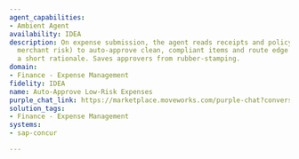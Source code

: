 ```yaml
---
agent_capabilities:
- Ambient Agent
availability: IDEA
description: On expense submission, the agent reads receipts and policy (amount, category,
  merchant risk) to auto-approve clean, compliant items and route edge cases with
  a short rationale. Saves approvers from rubber-stamping.
domain:
- Finance - Expense Management
fidelity: IDEA
name: Auto-Approve Low-Risk Expenses
purple_chat_link: https://marketplace.moveworks.com/purple-chat?conversation=%7B%22messages%22%3A%5B%7B%22role%22%3A%22user%22%2C%22parts%22%3A%5B%7B%22richText%22%3A%22%3Cp%3ENew+expense+submission%3C%2Fp%3E%22%7D%5D%7D%2C%7B%22role%22%3A%22assistant%22%2C%22parts%22%3A%5B%7B%22reasoningSteps%22%3A%5B%7B%22status%22%3A%22success%22%2C%22richText%22%3A%22Processing+2+new+expense+reports+from+%3Cb+xmlns%3D%5C%22http%3A%2F%2Fwww.w3.org%2F1999%2Fxhtml%5C%22%3ESAP+Concur%3C%2Fb%3E.%22%7D%2C%7B%22status%22%3A%22success%22%2C%22richText%22%3A%22%3Cb+xmlns%3D%5C%22http%3A%2F%2Fwww.w3.org%2F1999%2Fxhtml%5C%22%3EReport+1+%28Alex+Chen%29%3C%2Fb%3E%3A+%2445.00+for+%27Office+Supplies%27.+Analyzing+against+T%26amp%3BE+policy...+%3Ci+xmlns%3D%5C%22http%3A%2F%2Fwww.w3.org%2F1999%2Fxhtml%5C%22%3ECompliant.+Auto-approving.%3C%2Fi%3E%22%7D%2C%7B%22status%22%3A%22success%22%2C%22richText%22%3A%22%3Cb+xmlns%3D%5C%22http%3A%2F%2Fwww.w3.org%2F1999%2Fxhtml%5C%22%3EReport+2+%28Julia+Riley%29%3C%2Fb%3E%3A+%24250.00+for+%27Team+Lunch%27.+Analyzing+against+T%26amp%3BE+policy...+%3Ci+xmlns%3D%5C%22http%3A%2F%2Fwww.w3.org%2F1999%2Fxhtml%5C%22%3EException+found.+Routing+for+manual+review.%3C%2Fi%3E%22%7D%5D%7D%2C%7B%22richText%22%3A%22%3Cp+xmlns%3D%5C%22http%3A%2F%2Fwww.w3.org%2F1999%2Fxhtml%5C%22%3EI%27ve+reviewed+2+new+expense+reports.%3C%2Fp%3E%3Cp+xmlns%3D%5C%22http%3A%2F%2Fwww.w3.org%2F1999%2Fxhtml%5C%22%3E%3Cb%3E1.+Alex+Chen+-+%2445.00+%28Auto-Approved%29%3C%2Fb%3E%3C%2Fp%3E%3Cp+xmlns%3D%5C%22http%3A%2F%2Fwww.w3.org%2F1999%2Fxhtml%5C%22%3EThis+report+for+%27Office+Supplies%27+was+within+policy+and+has+been+automatically+approved.%3C%2Fp%3E%22%7D%2C%7B%22citations%22%3A%5B%7B%22connectorName%22%3A%22sap-concur%22%2C%22citationTitle%22%3A%22Expense+%235678%22%7D%5D%7D%2C%7B%22richText%22%3A%22%3Cp+xmlns%3D%5C%22http%3A%2F%2Fwww.w3.org%2F1999%2Fxhtml%5C%22%3E%3Cb%3E2.+Julia+Riley+-+%24250.00+%28Needs+Review%29%3C%2Fb%3E%3C%2Fp%3E%3Cp+xmlns%3D%5C%22http%3A%2F%2Fwww.w3.org%2F1999%2Fxhtml%5C%22%3EThis+report+for+%27Team+Lunch%27+requires+your+review+because+the+amount+exceeds+the+%24200+policy+limit+for+this+category.%3C%2Fp%3E%3Cp+xmlns%3D%5C%22http%3A%2F%2Fwww.w3.org%2F1999%2Fxhtml%5C%22%3EHow+would+you+like+to+proceed+with+Julia%27s+report%3F%3C%2Fp%3E%22%7D%2C%7B%22citations%22%3A%5B%7B%22connectorName%22%3A%22sap-concur%22%2C%22citationTitle%22%3A%22Expense+%235691%22%7D%5D%7D%2C%7B%22buttons%22%3A%5B%7B%22buttonText%22%3A%22Approve%22%2C%22style%22%3A%22filled%22%7D%2C%7B%22buttonText%22%3A%22Reject%22%2C%22style%22%3A%22outlined%22%7D%5D%7D%5D%7D%2C%7B%22role%22%3A%22assistant%22%2C%22parts%22%3A%5B%7B%22reasoningSteps%22%3A%5B%7B%22status%22%3A%22success%22%2C%22richText%22%3A%22Approving+expense+report+%235691+for+Julia+Riley+in+%3Cb+xmlns%3D%5C%22http%3A%2F%2Fwww.w3.org%2F1999%2Fxhtml%5C%22%3ESAP+Concur%3C%2Fb%3E.%22%7D%5D%7D%2C%7B%22richText%22%3A%22%3Cp+xmlns%3D%5C%22http%3A%2F%2Fwww.w3.org%2F1999%2Fxhtml%5C%22%3EDone.+I%27ve+approved+Julia+Riley%27s+expense+report+%235691.%3C%2Fp%3E%22%7D%2C%7B%22citations%22%3A%5B%7B%22connectorName%22%3A%22sap-concur%22%2C%22citationTitle%22%3A%22Expense+%235691%22%7D%5D%7D%5D%7D%5D%2C%22userConfig%22%3A%7B%22userName%22%3A%22SAP+Concur%22%2C%22initials%22%3A%22U%22%2C%22providedIcon%22%3A%22silhoutte%22%2C%22imageUrl%22%3A%22https%3A%2F%2Fcommunity.concur.com%2Ft5%2Fimage%2Fserverpage%2Fimage-id%2F711i48C6AE65135A6082%2Fimage-size%2Flarge%2Fis-moderation-mode%2Ftrue%3Fv%3Dv2%26px%3D999%22%7D%7D
solution_tags:
- Finance - Expense Management
systems:
- sap-concur

---
```

